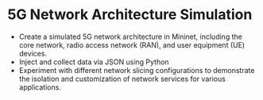 # 5G Network Architecture Simulation
- Create a simulated 5G network architecture in Mininet, including the core network, radio access network (RAN), and user equipment (UE) devices.
- Inject and collect data via JSON using Python
- Experiment with different network slicing configurations to demonstrate the isolation and customization of network services for various applications. 
